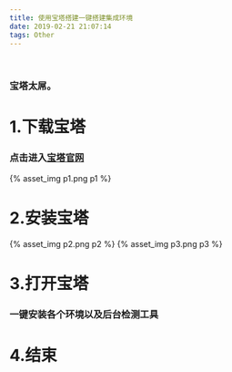 ```yaml
---
title: 使用宝塔搭建一键搭建集成环境
date: 2019-02-21 21:07:14
tags: Other
---
```


<br>

### 宝塔太屌。
# 1.下载宝塔

### 点击进入[宝塔官网](https://www.bt.cn/)
{% asset_img p1.png p1 %}
# 2.安装宝塔
{% asset_img p2.png p2 %}
{% asset_img p3.png p3 %}
# 3.打开宝塔
### 一键安装各个环境以及后台检测工具
# 4.结束